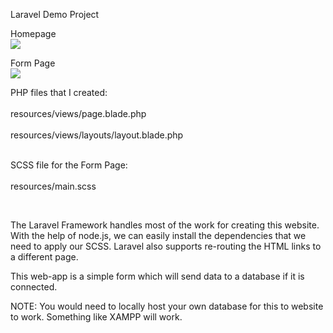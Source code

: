 Laravel Demo Project 

Homepage<br>
![](https://i.imgur.com/x0fV6JI.png)

Form Page<br>
![](https://i.imgur.com/UfyQzUP.png)

PHP files that I created: <br> 
<br>
resources/views/page.blade.php<br>
<br>
resources/views/layouts/layout.blade.php<br>
<br> 

SCSS file for the Form Page: <br> 
<br>
resources/main.scss<br>

<br> 

The Laravel Framework handles most of the work for creating this website. 
With the help of node.js, we can easily install the dependencies that we need to apply our SCSS. 
Laravel also supports re-routing the HTML links to a different page. 

This web-app is a simple form which will send data to a database if it is connected. 

NOTE: You would need to locally host your own database for this to website to work. Something like XAMPP will work. 
